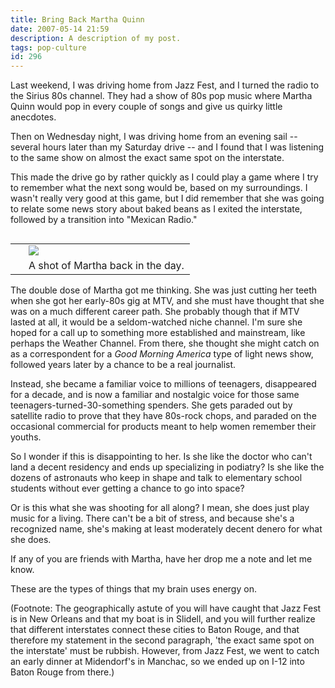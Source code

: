 ```yaml
---
title: Bring Back Martha Quinn
date: 2007-05-14 21:59
description: A description of my post.
tags: pop-culture
id: 296
---
```

Last weekend, I was driving home from Jazz Fest, and I turned the radio to the Sirius 80s channel.  They had a show of 80s pop music where Martha Quinn would pop in every couple of songs and give us quirky little anecdotes.

Then on Wednesday night, I was driving home from an evening sail -- several hours later than my Saturday drive -- and I found that I was listening to the same show on almost the exact same spot on the interstate.

This made the drive go by rather quickly as I could play a game where I try to remember what the next song would be, based on my surroundings.  I wasn't really very good at this game, but I did remember that she was going to relate some news story about baked beans as I exited the interstate, followed by a transition into "Mexican Radio."
<span class="spanEndPreview">&nbsp;</span>
<table cellpadding="2" align="right"><tr><td width="5" rowspan="2"><spacer type="block" width="5" height="1"></td><td width="250" ><img src="/img/marthaquinn.jpg"></td></tr><tr><td class="caption" width="250">A shot of Martha back in the day.</td></tr></table>

The double dose of Martha got me thinking.  She was just cutting her teeth when she got her early-80s gig at MTV, and she must have thought that she was on a much different career path.  She probably though that if MTV lasted at all, it would be a seldom-watched niche channel.  I'm sure she hoped for a call up to something more established and mainstream, like perhaps the Weather Channel. From there, she thought she might catch on as a correspondent for a <i>Good Morning America</i> type of light news show, followed years later by a chance to be a real journalist.

Instead, she became a familiar voice to millions of teenagers, disappeared for a decade, and is now a familiar and nostalgic voice for those same teenagers-turned-30-something spenders.  She gets paraded out by satellite radio to prove that they have 80s-rock chops, and paraded on the occasional commercial for products meant to help women remember their youths.

So I wonder if this is disappointing to her.  Is she like the doctor who can't land a decent residency and ends up specializing in podiatry?  Is she like the dozens of astronauts who keep in shape and talk to elementary school students without ever getting a chance to go into space?

Or is this what she was shooting for all along?  I mean, she does just play music for a living.  There can't be a bit of stress, and because she's a recognized name, she's making at least moderately decent denero for what she does.

If any of you are friends with Martha, have her drop me a note and let me know.

These are the types of things that my brain uses energy on.


(Footnote:  The geographically astute of you will have caught that Jazz Fest is in New Orleans and that my boat is in Slidell, and you will further realize that different interstates connect these cities to Baton Rouge, and that therefore my statement in the second paragraph, 'the exact same spot on the interstate' must be rubbish.  However, from Jazz Fest, we went to catch an early dinner at Midendorf's in Manchac, so we ended up on I-12 into Baton Rouge from there.)